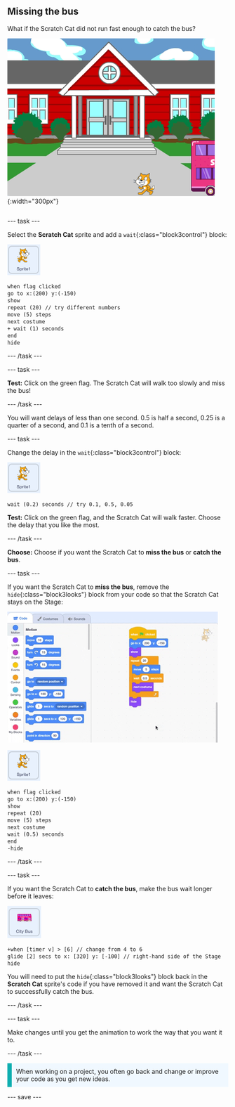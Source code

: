 ## Missing the bus

<div style="display: flex; flex-wrap: wrap">
<div style="flex-basis: 200px; flex-grow: 1; margin-right: 15px;">
What if the Scratch Cat did not run fast enough to catch the bus?
</div>
<div>

![The Scratch Cat missing the bus.](images/cat-misses-bus.png){:width="300px"}

</div>
</div>

--- task ---

Select the **Scratch Cat** sprite and add a `wait`{:class="block3control"} block:

![The Scratch Cat sprite.](images/scratch-cat-sprite.png)

```blocks3
when flag clicked
go to x:(200) y:(-150) 
show
repeat (20) // try different numbers
move (5) steps 
next costume 
+ wait (1) seconds
end
hide
```
--- /task ---

--- task ---

**Test:** Click on the green flag. The Scratch Cat will walk too slowly and miss the bus!

--- /task ---

You will want delays of less than one second. 0.5 is half a second, 0.25 is a quarter of a second, and 0.1 is a tenth of a second. 

--- task ---

Change the delay in the `wait`{:class="block3control"} block:

![The Scratch Cat sprite.](images/scratch-cat-sprite.png)

```blocks3
wait (0.2) seconds // try 0.1, 0.5, 0.05
```

**Test:** Click on the green flag, and the Scratch Cat will walk faster. Choose the delay that you like the most.

--- /task ---

**Choose:** Choose if you want the Scratch Cat to **miss the bus** or **catch the bus**.

--- task ---

If you want the Scratch Cat to **miss the bus**, remove the `hide`{:class="block3looks"} block from your code so that the Scratch Cat stays on the Stage:

![Dragging the 'hide' block from the script in the Code area to the Blocks menu to remove the block from the script.](images/removing-blocks-at-script-ends.gif)

![The Scratch Cat sprite.](images/scratch-cat-sprite.png)

```blocks3
when flag clicked
go to x:(200) y:(-150) 
show
repeat (20) 
move (5) steps 
next costume
wait (0.5) seconds 
end
-hide
```
--- /task ---

--- task ---

If you want the Scratch Cat to **catch the bus**, make the bus wait longer before it leaves:

![The City Bus sprite.](images/bus-sprite.png)

```blocks3
+when [timer v] > [6] // change from 4 to 6
glide [2] secs to x: [320] y: [-100] // right-hand side of the Stage
hide
```

You will need to put the `hide`{:class="block3looks"} block back in the **Scratch Cat** sprite's code if you have removed it and want the Scratch Cat to successfully catch the bus.

--- /task ---

--- task ---

Make changes until you get the animation to work the way that you want it to.

--- /task ---

<p style="border-left: solid; border-width:10px; border-color: #0faeb0; background-color: aliceblue; padding: 10px;">
When working on a project, you often go back and change or improve your code as you get new ideas. 
</p>

--- save ---


